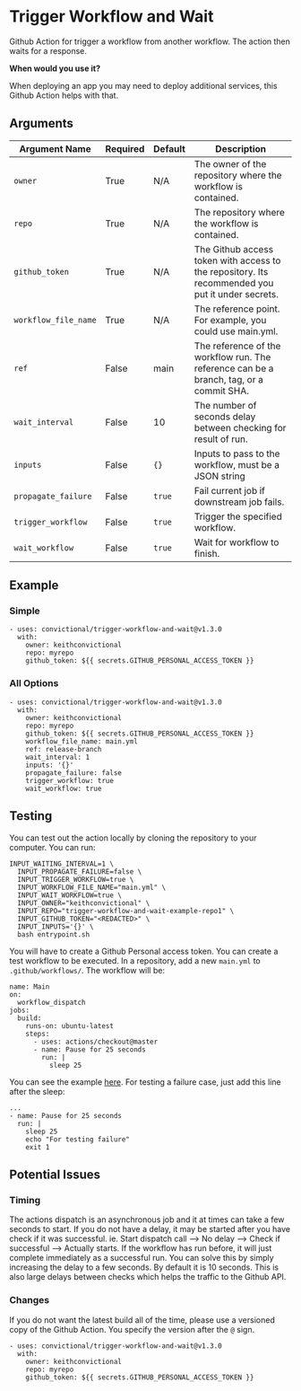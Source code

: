 # Trigger Workflow and Wait

Github Action for trigger a workflow from another workflow. The action then waits for a response.

**When would you use it?**

When deploying an app you may need to deploy additional services, this Github Action helps with that.


## Arguments

| Argument Name         | Required   | Default     | Description           |
| --------------------- | ---------- | ----------- | --------------------- |
| `owner`               | True       | N/A         | The owner of the repository where the workflow is contained. |
| `repo`                | True       | N/A         | The repository where the workflow is contained. |
| `github_token`        | True       | N/A         | The Github access token with access to the repository. Its recommended you put it under secrets. |
| `workflow_file_name`  | True      | N/A      | The reference point. For example, you could use main.yml. |
| `ref`       | False      | main          | The reference of the workflow run. The reference can be a branch, tag, or a commit SHA. |
| `wait_interval`       | False      | 10          | The number of seconds delay between checking for result of run. |
| `inputs`  | False       | `{}`         | Inputs to pass to the workflow, must be a JSON string |
| `propagate_failure`      | False      | `true`        | Fail current job if downstream job fails. |
| `trigger_workflow`       | False      | `true`        | Trigger the specified workflow. |
| `wait_workflow`          | False      | `true`        | Wait for workflow to finish. |


## Example

### Simple

```
- uses: convictional/trigger-workflow-and-wait@v1.3.0
  with:
    owner: keithconvictional
    repo: myrepo
    github_token: ${{ secrets.GITHUB_PERSONAL_ACCESS_TOKEN }}
```

### All Options

```
- uses: convictional/trigger-workflow-and-wait@v1.3.0
  with:
    owner: keithconvictional
    repo: myrepo
    github_token: ${{ secrets.GITHUB_PERSONAL_ACCESS_TOKEN }}
    workflow_file_name: main.yml
    ref: release-branch
    wait_interval: 1
    inputs: '{}'
    propagate_failure: false
    trigger_workflow: true
    wait_workflow: true
```


## Testing

You can test out the action locally by cloning the repository to your computer. You can run:

```
INPUT_WAITING_INTERVAL=1 \
  INPUT_PROPAGATE_FAILURE=false \
  INPUT_TRIGGER_WORKFLOW=true \
  INPUT_WORKFLOW_FILE_NAME="main.yml" \
  INPUT_WAIT_WORKFLOW=true \
  INPUT_OWNER="keithconvictional" \
  INPUT_REPO="trigger-workflow-and-wait-example-repo1" \
  INPUT_GITHUB_TOKEN="<REDACTED>" \
  INPUT_INPUTS='{}' \
  bash entrypoint.sh
```

You will have to create a Github Personal access token. You can create a test workflow to be executed. In a repository, add a new `main.yml` to `.github/workflows/`. The workflow will be:

```
name: Main
on:
  workflow_dispatch
jobs:
  build:
    runs-on: ubuntu-latest
    steps:
      - uses: actions/checkout@master
      - name: Pause for 25 seconds
        run: |
          sleep 25
```

You can see the example [here](https://github.com/keithconvictional/trigger-workflow-and-wait-example-repo1/blob/master/.github/workflows/main.yml). For testing a failure case, just add this line after the sleep:

```
...
- name: Pause for 25 seconds
  run: |
    sleep 25
    echo "For testing failure"
    exit 1
```


## Potential Issues

### Timing

The actions dispatch is an asynchronous job and it at times can take a few seconds to start. If you do not have a delay, it may be started after you have check if it was successful. ie. Start dispatch call --> No delay --> Check if successful --> Actually starts. If the workflow has run before, it will just complete immediately as a successful run. You can solve this by simply increasing the delay to a few seconds. By default it is 10 seconds. This is also large delays between checks which helps the traffic to the Github API.


### Changes

If you do not want the latest build all of the time, please use a versioned copy of the Github Action. You specify the version after the `@` sign.

```
- uses: convictional/trigger-workflow-and-wait@v1.3.0
  with:
    owner: keithconvictional
    repo: myrepo
    github_token: ${{ secrets.GITHUB_PERSONAL_ACCESS_TOKEN }}
```
